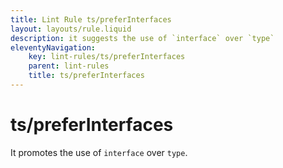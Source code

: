 ```yaml
---
title: Lint Rule ts/preferInterfaces
layout: layouts/rule.liquid
description: it suggests the use of `interface` over `type`
eleventyNavigation:
	key: lint-rules/ts/preferInterfaces
	parent: lint-rules
	title: ts/preferInterfaces
---
```


# ts/preferInterfaces

It promotes the use of `interface` over `type`.
